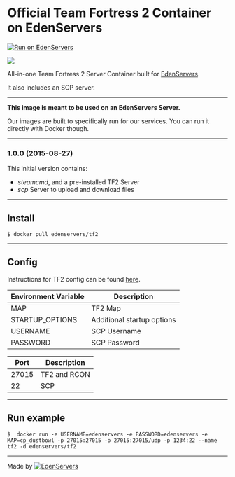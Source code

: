 # Official Team Fortress 2 Container on EdenServers

[![Run on EdenServers](https://img.shields.io/badge/EdenServers-view-blue.svg)](http://www.edenservers.us)

![](https://upload.wikimedia.org/wikipedia/fr/4/41/Team_Fortress_2.png)

All-in-one Team Fortress 2 Server Container built for [EdenServers](http://www.edenservers.us).

It also includes an SCP server.

---

**This image is meant to be used on an EdenServers Server.**

Our images are built to specifically run for our services. You can run it directly with Docker though.

---
### 1.0.0 (2015-08-27)

This initial version contains:

* *steamcmd*, and a pre-installed TF2 Server
* *scp* Server to upload and download files

---

## Install

    $ docker pull edenservers/tf2

---

## Config

Instructions for TF2 config can be found [here](https://wiki.teamfortress.com/wiki/Dedicated_server_configuration).

| Environment Variable  | Description |
| ------------- | ------------- |
| MAP    | TF2 Map  |
| STARTUP_OPTIONS    | Additional startup options  |
| USERNAME    | SCP Username  |
| PASSWORD     | SCP Password  |

| Port  | Description |
| ------------- | ------------- |
| 27015 | TF2 and RCON  |
| 22 | SCP  |

---

## Run example

    $  docker run -e USERNAME=edenservers -e PASSWORD=edenservers -e MAP=cp_dustbowl -p 27015:27015 -p 27015:27015/udp -p 1234:22 --name tf2 -d edenservers/tf2

---

Made by [![EdenServers](http://image.noelshack.com/fichiers/2015/35/1440630894-logo.png)](https://www.edenservers.us)
